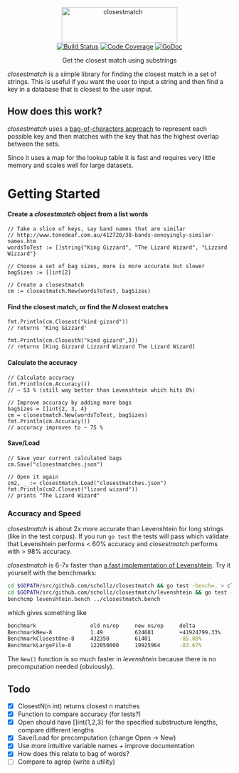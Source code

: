 
<p align="center">
<img
    src="logo.png"
    width="260" height="80" border="0" alt="closestmatch">
<br>
<a href="https://travis-ci.org/schollz/closestmatch"><img src="https://img.shields.io/travis/schollz/closestmatch.svg?style=flat-square" alt="Build Status"></a>
<a href="http://gocover.io/github.com/schollz/closestmatch"><img src="https://img.shields.io/badge/coverage-98%25-brightgreen.svg?style=flat-square" alt="Code Coverage"></a>
<a href="https://godoc.org/github.com/schollz/closestmatch"><img src="https://img.shields.io/badge/api-reference-blue.svg?style=flat-square" alt="GoDoc"></a>
</p>

<p align="center">Get the closest match using substrings</a></p>

*closestmatch* is a simple library for finding the closest match in a set of strings. This is useful if you want the user to input a string and then find a key in a database that is closest to the user input.

## How does this work?

*closestmatch* uses a [bag-of-characters approach](https://en.wikipedia.org/wiki/Bag-of-words_model) to represent each possible key and then matches with the key that has the highest overlap between the sets.

Since it uses a map for the lookup table it is fast and requires very little memory and scales well for large datasets.

Getting Started
===============

####  Create a *closestmatch* object from a list words

```golang
// Take a slice of keys, say band names that are similar
// http://www.tonedeaf.com.au/412720/38-bands-annoyingly-similar-names.htm
wordsToTest := []string{"King Gizzard", "The Lizard Wizard", "Lizzard Wizzard"}

// Choose a set of bag sizes, more is more accurate but slower
bagSizes := []int{2}

// Create a closestmatch
cm := closestmatch.New(wordsToTest, bagSizes)
```

#### Find the closest match, or find the *N* closest matches

```golang
fmt.Println(cm.Closest("kind gizard"))
// returns 'King Gizzard'

fmt.Println(cm.ClosestN("kind gizard",3))
// returns [King Gizzard Lizzard Wizzard The Lizard Wizard]
```

#### Calculate the accuracy

```golang
// Calculate accuracy
fmt.Println(cm.Accuracy())
// ~ 53 % (still way better than Levenshtein which hits 0%)

// Improve accuracy by adding more bags
bagSizes = []int{2, 3, 4}
cm = closestmatch.New(wordsToTest, bagSizes)
fmt.Println(cm.Accuracy())
// accuracy improves to ~ 75 %
```

#### Save/Load

```golang
// Save your current calculated bags
cm.Save("closestmatches.json")

// Open it again
cm2, _ := closestmatch.Load("closestmatches.json")
fmt.Println(cm2.Closest("lizard wizard"))
// prints "The Lizard Wizard"
```

### Accuracy and Speed

*closestmatch* is about 2x more accurate than Levenshtein for long strings (like in the test corpus). If you run `go test` the tests will pass which validate that Levenshtein performs < 60% accuracy and *closestmatch* performs with > 98% accuracy.

*closestmatch* is 6-7x faster than [a fast implementation of Levenshtein](https://groups.google.com/forum/#!topic/golang-nuts/YyH1f_qCZVc). Try it yourself with the benchmarks:

```bash
cd $GOPATH/src/github.com/schollz/closestmatch && go test -bench=. > closestmatch.bench
cd $GOPATH/src/github.com/schollz/closestmatch/levenshtein && go test -bench=. > levenshtein.bench
benchcmp levenshtein.bench ../closestmatch.bench
```

which gives something like

```bash
benchmark                 old ns/op     new ns/op     delta
BenchmarkNew-8            1.49          624681        +41924799.33%
BenchmarkClosestOne-8     432350        61401         -85.80%
BenchmarkLargeFile-8      122050000     19925964      -83.67%
```

The `New()` function is so much faster in *levenshtein* because there is no precomputation needed (obviously).

## Todo

- [x] ClosestN(n int) returns closest n matches
- [x] Function to compare accuracy (for tests?)
- [x] Open should have []int{1,2,3} for the specified substructure lengths, compare different lengths
- [x] Save/Load for precomputation (change Open -> New)
- [x] Use more intuitive variable names + improve documentation
- [x] How does this relate to bag of words?
- [ ] Compare to agrep (write a utility)
